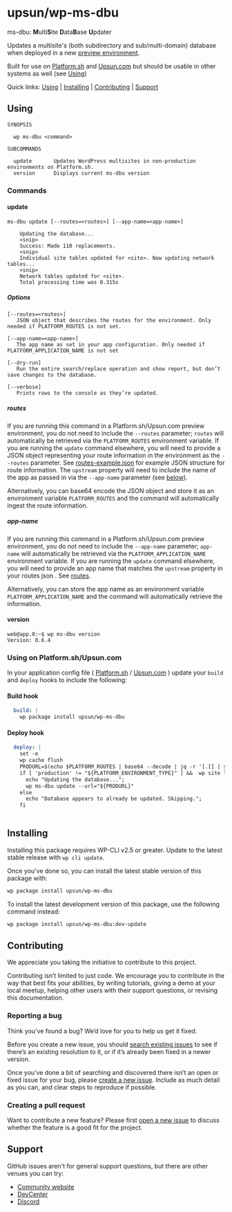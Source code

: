 upsun/wp-ms-dbu
====================
ms-dbu: **M**ulti**S**ite **D**ata**B**ase **U**pdater

Updates a multisite's (both subdirectory and sub/multi-domain) database when deployed in a new 
[preview environment](https://docs.platform.sh/glossary.html#preview-environment). 

Built for use on [Platform.sh](https://platform.sh/) and [Upsun.com](https://upsun.com/) but should be usable in other systems as well (see [Using](#using))


Quick links: [Using](#using) | [Installing](#installing) | [Contributing](#contributing) | [Support](#support)

## Using
~~~
SYNOPSIS

  wp ms-dbu <command>

SUBCOMMANDS

  update       Updates WordPress multisites in non-production environments on Platform.sh.
  version      Displays current ms-dbu version

~~~

### Commands
#### update
~~~
ms-dbu update [--routes=<routes>] [--app-name=<app-name>]
~~~

~~~
    Updating the database...
    <snip>
    Success: Made 110 replacements.
    <snip>
    Individual site tables updated for <site>. Now updating network tables...
    <snip>
    Network tables updated for <site>.
    Total processing time was 0.315s
~~~

##### Options
~~~
[--routes=<routes>]
   JSON object that describes the routes for the environment. Only needed if PLATFORM_ROUTES is not set.

[--app-name=<app-name>]
   The app name as set in your app configuration. Only needed if PLATFORM_APPLICATION_NAME is not set

[--dry-run]
   Run the entire search/replace operation and show report, but don’t save changes to the database.

[--verbose]
   Prints rows to the console as they’re updated.
~~~

##### routes
If you are running this command in a Platform.sh/Upsun.com preview environment, you do not need to include the `--routes` 
parameter; `routes` will automatically be retrieved via the `PLATFORM_ROUTES` environment variable. If you are running 
the `update` command elsewhere, you will need to provide a JSON object representing your route information in the 
environment as the `--routes` parameter. See [routes-example.json](./routes-example.json) for example JSON structure 
for route information. The `upstream` property will need to include the name of the app as passed in via the `--app-name`
parameter (see [below](#app-name)).

Alternatively, you can base64 encode the JSON object and store it as an environment variable `PLATFORM_ROUTES` and the
command will automatically ingest the route information.

##### app-name
If you are running this command in a Platform.sh/Upsun.com preview environment, you do not need to include the 
`--app-name` parameter; `app-name` will automatically be retrieved via the `PLATFORM_APPLICATION_NAME` environment 
variable. If you are running the `update` command elsewhere, you will need to provide an app name that matches the 
`upstream` property in your routes json . See [routes](#routes).

Alternatively, you can store the app name as an environment variable `PLATFORM_APPLICATION_NAME` and the command will 
automatically retrieve the information.


#### version
~~~
web@app.0:~$ wp ms-dbu version
Version: 0.6.4
~~~

### Using on Platform.sh/Upsun.com
In your application config file (
[Platform.sh](https://docs.platform.sh/create-apps/app-reference/single-runtime-image.html) / 
[Upsun.com](https://docs.upsun.com/create-apps/app-reference/single-runtime-image.html) ) update your `build` and 
`deploy` hooks to include the following:

#### Build hook
```yaml
  build: |
    wp package install upsun/wp-ms-dbu
```

#### Deploy hook
```yaml
  deploy: |
    set -e
    wp cache flush
    PRODURL=$(echo $PLATFORM_ROUTES | base64 --decode | jq -r '[.[] | select(.primary == true)] | first | .production_url')
    if [ 'production' != "${PLATFORM_ENVIRONMENT_TYPE}" ] &&  wp site list --format=count --url="${PRODURL}" >/dev/null 2>&1; then
      echo "Updating the database...";
      wp ms-dbu update --url="${PRODURL}"
    else
      echo "Database appears to already be updated. Skipping.";
    fi
    
```
## Installing

Installing this package requires WP-CLI v2.5 or greater. Update to the latest stable release with `wp cli update`.

Once you've done so, you can install the latest stable version of this package with:

```bash
wp package install upsun/wp-ms-dbu
```

To install the latest development version of this package, use the following command instead:

```bash
wp package install upsun/wp-ms-dbu:dev-update
```

## Contributing

We appreciate you taking the initiative to contribute to this project.

Contributing isn’t limited to just code. We encourage you to contribute in the way that best fits your abilities, by 
writing tutorials, giving a demo at your local meetup, helping other users with their support questions, or revising 
this documentation.

### Reporting a bug

Think you’ve found a bug? We’d love for you to help us get it fixed.

Before you create a new issue, you should 
[search existing issues](https://github.com/upsun/wp-ms-dbu/issues?q=label%3Abug%20) to see if there’s an existing 
resolution to it, or if it’s already been fixed in a newer version.

Once you’ve done a bit of searching and discovered there isn’t an open or fixed issue for your bug, please 
[create a new issue](https://github.com/platformsh/wp-ms-dbu/issues/new). Include as much detail as you can, and clear 
steps to reproduce if possible. 

### Creating a pull request

Want to contribute a new feature? Please first [open a new issue](https://github.com/upsun/wp-ms-dbu/issues/new) to 
discuss whether the feature is a good fit for the project.

## Support

GitHub issues aren't for general support questions, but there are other venues you can try: 
* [Community website](https://community.platform.sh/)
* [DevCenter](https://devcenter.upsun.com/)
* [Discord](https://discord.gg/platformsh)


